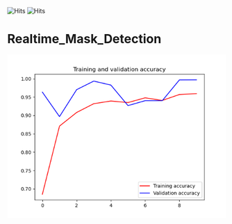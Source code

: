 <img src="https://img.shields.io/github/last-commit/tanmoy1999/Realtime_Mask_Detection" alt="Hits">
<img src="https://hitcounter.pythonanywhere.com/count/tag.svg?url=https%3A%2F%2Fgithub.com%2Ftanmoy1999%2FRealtime_Mask_Detection%2F" alt="Hits">

# Realtime_Mask_Detection

![alt text](https://github.com/tanmoy1999/Realtime_Mask_Detection/blob/master/Epochs.png)

